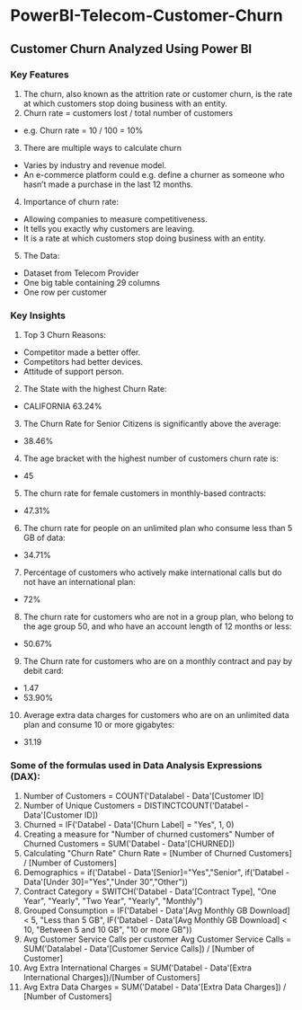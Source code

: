 # PowerBI-Telecom-Customer-Churn
## Customer Churn Analyzed Using Power BI

### Key Features
1. The churn, also known as the attrition rate or customer churn, is the rate at which customers stop doing business with an entity.
2. Churn rate = customers lost / total number of customers
- e.g. Churn rate = 10 / 100 = 10%

3. There are multiple ways to calculate churn<br>
- Varies by industry and revenue model.
- An e-commerce platform could e.g. define a churner as someone who hasn’t made a purchase in the last 12 months.

4. Importance of churn rate:<br>
- Allowing companies to measure competitiveness.
- It tells you exactly why customers are leaving.
- It is a rate at which customers stop doing business with an entity.

5. The Data:
- Dataset from Telecom Provider
-	One big table containing 29 columns
-	One row per customer

### Key Insights
1. Top 3 Churn Reasons:
-	Competitor made a better offer.
-	Competitors had better devices.
-	Attitude of support person.

2. The State with the highest Churn Rate:
-	CALIFORNIA 63.24%

3. The Churn Rate for Senior Citizens is significantly above the average:
-	38.46%

4. The age bracket with the highest number of customers churn rate is:
- 45

5. The churn rate for female customers in monthly-based contracts:
- 47.31%

6. The churn rate for people on an unlimited plan who consume less than 5 GB of data:
-	34.71%

7. Percentage of customers who actively make international calls but do not have an international plan:
-	72%

8. The churn rate for customers who are not in a group plan, who belong to the age group 50, and who have an account length of 12 months or less:
-	50.67%

9. The Churn rate for customers who are on a monthly contract and pay by debit card:
-	1.47
-	53.90%

10. Average extra data charges for customers who are on an unlimited data plan and consume 10 or more gigabytes:
-	31.19

### Some of the formulas used in Data Analysis Expressions (DAX):
1. Number of Customers = COUNT('Datalabel - Data'[Customer ID]
2. Number of Unique Customers = DISTINCTCOUNT('Databel - Data'[Customer ID])
3. Churned = IF('Databel - Data'[Churn Label] = "Yes", 1, 0)
4. Creating a measure for "Number of churned customers"
   Number of Churned Customers = SUM('Databel - Data'[CHURNED])
5. Calculating "Churn Rate"
   Churn Rate = [Number of Churned Customers] / [Number of Customers]
6. Demographics = if('Databel - Data'[Senior]="Yes","Senior", if('Databel - Data'[Under 30]="Yes","Under 30","Other"))
7. Contract Category = SWITCH('Databel - Data'[Contract Type], "One Year", "Yearly", "Two Year", "Yearly", "Monthly")
8. Grouped Consumption = IF('Databel - Data'[Avg Monthly GB Download] < 5, "Less than 5 GB", IF('Databel - Data'[Avg Monthly GB Download] < 10, "Between 5 and 10 GB", "10 or more GB"))
11. Avg Customer Service Calls per customer
   Avg Customer Service Calls = SUM('Datalabel - Data'[Customer Service Calls]) / [Number of Customer]
12. Avg Extra International Charges = SUM('Databel - Data'[Extra International Charges])/[Number of Customers]
13. Avg Extra Data Charges = SUM('Databel - Data'[Extra Data Charges]) / [Number of Customers]









  
